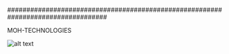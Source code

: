 
##################################################################################

MOH-TECHNOLOGIES

![alt text](https://external-content.duckduckgo.com/iu/?u=https%3A%2F%2Fmedia1.tenor.com%2Fimages%2F34ac31c2ab7103586c407ec93ee15e7d%2Ftenor.gif%3Fitemid%3D14181664&f=1&nofb=1)


